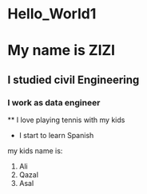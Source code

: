 # Hello_World1


# My name is ZIZI

## I studied civil Engineering

### I work as data engineer
** I love playing tennis with my kids

* I start to learn Spanish

my kids name is:
1. Ali
2. Qazal
3. Asal

